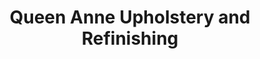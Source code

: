 ---
title: "Queen Anne Upholstery and Refinishing"
url: /seattle/queen-anne-upholstery-and-refinishing/
shop: interior decoration
---